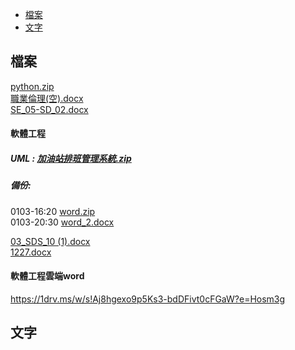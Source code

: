 - [檔案](#檔案)
- [文字](#文字)
## 檔案
[python.zip](https://github.com/s108000389/File-temporary-storage/files/7773135/python.zip)  
[職業倫理(空).docx](https://github.com/s108000389/File-temporary-storage/files/7778025/default.docx)  
[SE_05-SD_02.docx](https://github.com/s108000389/File-temporary-storage/files/7778936/SE_05-SD_02.docx)


#### 軟體工程
##### UML : [加油站排班管理系統.zip](https://github.com/s108000389/File-temporary-storage/files/7800750/default.zip)  
##### 備份: 
0103-16:20 [word.zip](https://github.com/s108000389/File-temporary-storage/files/7800894/word.zip)  
0103-20:30 [word_2.docx](https://github.com/s108000389/File-temporary-storage/files/7801906/word_2.docx)



[03_SDS_10 (1).docx](https://github.com/s108000389/File-temporary-storage/files/7779168/03_SDS_10.1.docx)  
[1227.docx](https://github.com/s108000389/File-temporary-storage/files/7779169/1227.docx)

#### 軟體工程雲端word
https://1drv.ms/w/s!Aj8hgexo9p5Ks3-bdDFivt0cFGaW?e=Hosm3g

## 文字
```

```
